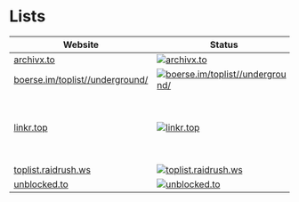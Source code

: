 # Lists

|Website|Status|Remark|
|-|-|-|
|[archivx.to](https://archivx.to/)|[![archivx.to](https://img.shields.io/website?down_color=red&down_message=offline&up_color=green&up_message=online&url=https%3A%2F%2Farchivx.to)](https://archivx.to/)|-|
|[boerse.im/toplist//underground/](https://boerse.im/toplist//underground//)|[![boerse.im/toplist//underground/](https://img.shields.io/website?down_color=red&down_message=offline&up_color=green&up_message=online&url=https%3A%2F%2Fboerse.im/toplist//underground/)](https://boerse.im/toplist//underground//)|-|
|[linkr.top](https://linkr.top/)|[![linkr.top](https://img.shields.io/website?down_color=red&down_message=offline&up_color=green&up_message=online&url=https%3A%2F%2Flinkr.top)](https://linkr.top/)|⚠️ Seems to be offline. Reasons are unknown.|
|[toplist.raidrush.ws](https://toplist.raidrush.ws/)|[![toplist.raidrush.ws](https://img.shields.io/website?down_color=red&down_message=offline&up_color=green&up_message=online&url=https%3A%2F%2Ftoplist.raidrush.ws)](https://toplist.raidrush.ws/)|-|
|[unblocked.to](https://unblocked.to/)|[![unblocked.to](https://img.shields.io/website?down_color=red&down_message=offline&up_color=green&up_message=online&url=https%3A%2F%2Funblocked.to)](https://unblocked.to/)|-|